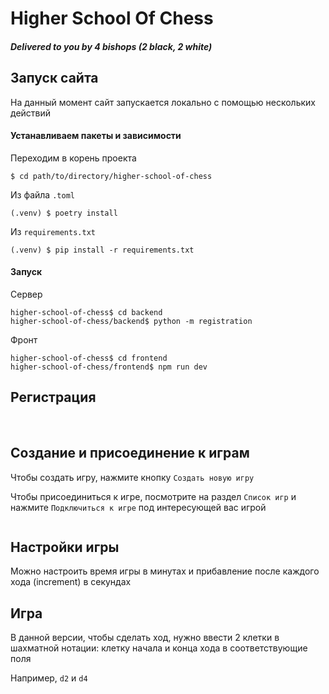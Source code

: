 # Higher School Of Chess
##### Delivered to you by 4 bishops (2 black, 2 white)

## Запуск сайта
На данный момент сайт запускается локально с помощью нескольких действий
#### Устанавливаем пакеты и зависимости
Переходим в корень проекта
```shell
$ cd path/to/directory/higher-school-of-chess
```
Из файла ```.toml```
```shell
(.venv) $ poetry install
```
Из ```requirements.txt```
```shell
(.venv) $ pip install -r requirements.txt
```
#### Запуск
Сервер
```shell
higher-school-of-chess$ cd backend
higher-school-of-chess/backend$ python -m registration
```
Фронт
```shell
higher-school-of-chess$ cd frontend
higher-school-of-chess/frontend$ npm run dev
```

## Регистрация
<img src="https://i.imghippo.com/files/uc6252vNo.jpg" alt="" border="0">
<img src="https://i.imghippo.com/files/nMlu4341Nk.jpg" alt="" border="0">

## Создание и присоединение к играм
Чтобы создать игру, нажмите кнопку ```Создать новую игру```

Чтобы присоединиться к игре, посмотрите на раздел ```Список игр``` и нажмите ```Подключиться к игре``` под интересующей вас игрой

<img src="https://i.imghippo.com/files/NoY8351vMU.jpg" alt="" border="0">

## Настройки игры
Можно настроить время игры в минутах и прибавление после каждого хода (increment) в секундах
<img src="https://i.imghippo.com/files/UjnM7449mSQ.jpg" alt="" border="0">

## Игра
В данной версии, чтобы сделать ход, нужно ввести 2 клетки в шахматной нотации: клетку начала и конца хода в соответствующие поля

Например, ```d2``` и ```d4```

<img src="https://i.imghippo.com/files/JVkz1944FI.jpg" alt="" border="0">
